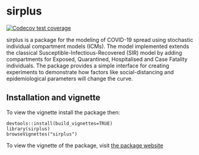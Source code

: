 # sirplus

<!-- badges: start -->  [![Codecov test coverage](https://codecov.io/gh/pqiao29/sirplus/branch/master/graph/badge.svg)](https://codecov.io/gh/pqiao29/sirplus?branch=master)  <!-- badges: end -->

sirplus is a package for the modeling of COVID-19 spread using stochastic individual compartment models (ICMs). The model implemented extends the classical Susceptible-Infectious-Recovered (SIR) model by adding compartments for Exposed, Quarantined, Hospitalised and Case Fatality individuals. The package provides a simple interface for creating experiments to demonstrate how factors like social-distancing and epidemiological parameters will change the curve.

## Installation and vignette

To view the vignette install the package then: 

```
devtools::install(build_vignettes=TRUE)
library(sirplus)
browseVignettes("sirplus")  
```

To view the vignette of the package, visit [the package website](https://pqiao29.github.io/sirplus/)
